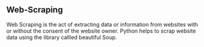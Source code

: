 ## Web-Scraping

Web Scraping is the act of extracting data or information from websites with or without the consent of the website owner. Python helps to scrap website data using the library callled beautiful Soup.

